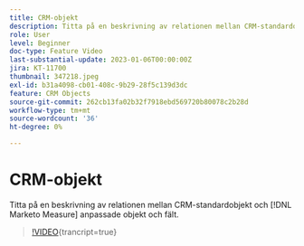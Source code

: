 ```yaml
---
title: CRM-objekt
description: Titta på en beskrivning av relationen mellan CRM-standardobjekt och  [!DNL Marketo Measure] anpassade objekt och fält.
role: User
level: Beginner
doc-type: Feature Video
last-substantial-update: 2023-01-06T00:00:00Z
jira: KT-11700
thumbnail: 347218.jpeg
exl-id: b31a4098-cb01-408c-9b29-28f5c139d3dc
feature: CRM Objects
source-git-commit: 262cb13fa02b32f7918ebd569720b80078c2b28d
workflow-type: tm+mt
source-wordcount: '36'
ht-degree: 0%

---
```


# CRM-objekt

Titta på en beskrivning av relationen mellan CRM-standardobjekt och [!DNL Marketo Measure] anpassade objekt och fält.

>[!VIDEO](https://video.tv.adobe.com/v/347218/?learn=on){trancript=true}
